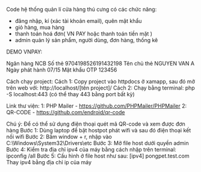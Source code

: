 Code hệ thống quản lí cửa hàng thú cưng có các chức năng:

- đăng nhập, kí (xác tài khoản email), quên mật khẩu
- giỏ hàng, mua hàng
- thanh toán hoá đơn( VN PAY hoặc thanh toán tiền mặt )
- admin quản lý sản phẩm, người dùng, đơn hàng, thống kê

DEMO VNPAY:

Ngân hàng	NCB
Số thẻ	9704198526191432198
Tên chủ thẻ	NGUYEN VAN A
Ngày phát hành	07/15
Mật khẩu OTP	123456

Cách chạy project:
Cách 1: Copy project vào httpdocs ở xamapp, sau đó mở trên web với: http://localhost/[tên project]/
Cách 2: Chạy bằng terminal: php -S localhost:443 (có thể thay 443 bằng port bất kỳ)


Link thư viện:
1: PHP Mailer - https://github.com/PHPMailer/PHPMailer
2: QR-CODE - https://github.com/endroid/qr-code


Chú ý: Để có thể sử dụng điện thoại quét mã QR-code  và xem được đơn hàng 
Bước 1: Dùng laptop để bật hostpot phát wifi và sau đó điện thoại kết nối wifi
Bước 2: Bấm window + r, nhập vào C:\Windows\System32\Drivers\etc
Bước 3: Mở file host dưới quyền admin
Bước 4: Kiểm tra địa chỉ ipv4 của máy bằng cách nhập trên terminal: ipconfig /all
Bước 5: Cấu hình ở file host như sau:
[ipv4] pongpet.test.com
Thay ipv4 bằng địa chỉ ip của máy
